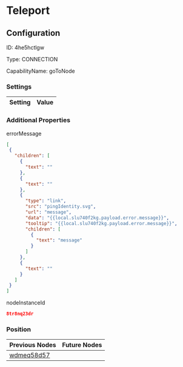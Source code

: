 # Teleport
## Configuration
ID:  4he5hctlgw

Type: CONNECTION 

CapabilityName: goToNode

### Settings
| Setting | Value  |
| :------------------------ | ---------------------------------------- |
 




### Additional Properties
errorMessage
 ```json 
[
  {
    "children": [
      {
        "text": ""
      },
      {
        "text": ""
      },
      {
        "type": "link",
        "src": "pingIdentity.svg",
        "url": "message",
        "data": "{{local.slu740f2kg.payload.error.message}}",
        "tooltip": "{{local.slu740f2kg.payload.error.message}}",
        "children": [
          {
            "text": "message"
          }
        ]
      },
      {
        "text": ""
      }
    ]
  }
]
```


nodeInstanceId
 ```json 
8tr8nq23dr
```




### Position
| Previous Nodes | Future Nodes |
| :------------- | ------------ |
| [wdmeq58d57](./wdmeq58d57.md) |  |